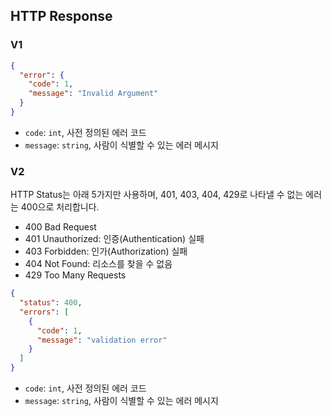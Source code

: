 ## HTTP Response

### V1

```json
{
  "error": {
    "code": 1,
    "message": "Invalid Argument"
  }
}
```

- `code`: `int`, 사전 정의된 에러 코드
- `message`: `string`, 사람이 식별할 수 있는 에러 메시지

### V2

HTTP Status는 아래 5가지만 사용하며, 401, 403, 404, 429로 나타낼 수 없는 에러는 400으로 처리합니다.

- 400 Bad Request
- 401 Unauthorized: 인증(Authentication) 실패
- 403 Forbidden: 인가(Authorization) 실패
- 404 Not Found: 리소스를 찾을 수 없음
- 429 Too Many Requests

```json
{
  "status": 400,
  "errors": [
    {
      "code": 1,
      "message": "validation error"
    }
  ]
}
```

- `code`: `int`, 사전 정의된 에러 코드
- `message`: `string`, 사람이 식별할 수 있는 에러 메시지